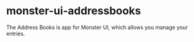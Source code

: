 # monster-ui-addressbooks
The Address Books is app for Monster UI, which allows you manage your entries.
